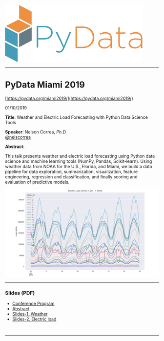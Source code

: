 <img src="./images/pydata_logo.png" alt="PyData logo">

<hr/>

# PyData Miami 2019
[https://pydata.org/miami2019/](https://pydata.org/miami2019/)

01/10/2019

**Title**: Weather and Electric Load Forecasting with Python Data Science Tools

**Speaker**: Nelson Correa, *Ph.D.* <br/>
[@nelscorrea](https://twitter.com/nelscorrea)

**Abstract**: 

This talk presents weather and electric load forecasting using Python data science and machine learning tools (NumPy, Pandas, Scikit-learn). Using weather data from NOAA for the U.S., Florida, and Miami, we  build a data pipeline for data exploration, summarization, visualization, feature engineering, regression and classification, and finally scoring and evaluation of predictive models.

<img src="./images/pydata_miami2019_el120.jpg" alt="Neural language models" width="700">

<br/>

------------------

### Slides (PDF)

* [Conference Program](https://pydata.org/miami2019/schedule/)
* [Abstract](https://pydata.org/miami2019/schedule/presentation/9/) 
* [Slides-1, Weather](./PyDataMiami2019_WeatherForecasting-slides.pdf)
* [Slides-2, Electric load](./PyDataMiami2019_ElectricLoadForecasting-slides.pdf)

<br/>
<hr/>